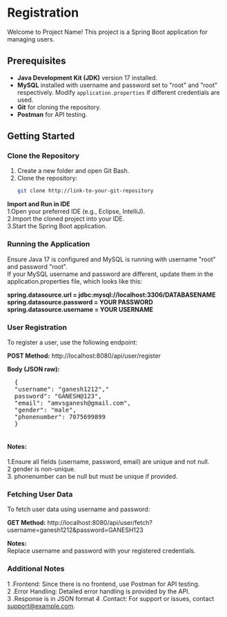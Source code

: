
# Registration

Welcome to Project Name! This project is a Spring Boot application for managing users.

## Prerequisites

- **Java Development Kit (JDK)** version 17 installed.
- **MySQL** installed with username and password set to "root" and "root" respectively. Modify `application.properties` if different credentials are used.
- **Git** for cloning the repository.
- **Postman** for API testing.

## Getting Started

### Clone the Repository

1. Create a new folder and open Git Bash.
2. Clone the repository:
   ```bash
   git clone http://link-to-your-git-repository
**Import and Run in IDE**<br>
1.Open your preferred IDE (e.g., Eclipse, IntelliJ).<br>
2.Import the cloned project into your IDE.<br>
3.Start the Spring Boot application.<br>
### Running the Application
Ensure Java 17 is configured and MySQL is running with username "root" and password "root".<br>
If your MySQL username and password are different, update them in the application.properties file, which looks like this:<br>

**spring.datasource.url = jdbc:mysql://localhost:3306/DATABASENAME** <br>
**spring.datasource.password = YOUR PASSWORD** <br>
**spring.datasource.username = YOUR USERNAME**<br>

### User Registration
To register a user, use the following endpoint:<br>

**POST Method:** http://localhost:8080/api/user/register

**Body (JSON raw):**
 <pre>
  { 
  "username": "ganesh1212","
  password": "GANESH@123",
  "email": "amvsganesh@gmail.com",
  "gender": "male",
  "phonenumber": 7075699899 
  }
 </pre>
 
<h4>Notes:</h4>
 1.Ensure all fields (username, password, email) are unique and not null.<br>
 2 gender is non-unique.<br>
 3. phonenumber can be null but must be unique if provided.<br>
 
### Fetching User Data
To fetch user data using username and password: <br>

**GET Method:** http://localhost:8080/api/user/fetch?username=ganesh1212&password=GANESH123 <br>

**Notes:** <br>
Replace username and password with your registered credentials.<br>
 ### Additional Notes
 1 .Frontend: Since there is no frontend, use Postman for API testing.<br>
 2 .Error Handling: Detailed error handling is provided by the API.<br>
 3 .Response is in JSON format
 4 .Contact: For support or issues, contact support@example.com.<br>
